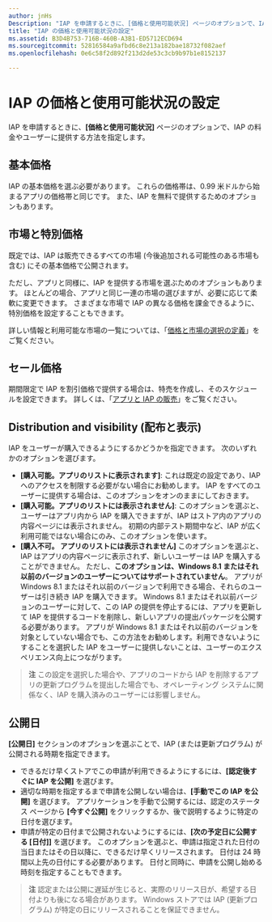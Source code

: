 ```yaml
---
author: jnHs
Description: "IAP を申請するときに、[価格と使用可能状況] ページのオプションで、IAP の料金やユーザーに提供する方法を指定します。"
title: "IAP の価格と使用可能状況の設定"
ms.assetid: B3D4B753-716B-460B-A3B1-ED5712ECD694
ms.sourcegitcommit: 52816584a9afbd6c8e213a182bae18732f082aef
ms.openlocfilehash: 0e6c58f2d892f213d2de53c3cb9b97b1e8152137

---
```


# IAP の価格と使用可能状況の設定


IAP を申請するときに、**[価格と使用可能状況]** ページのオプションで、IAP の料金やユーザーに提供する方法を指定します。

## 基本価格


IAP の基本価格を選ぶ必要があります。 これらの価格帯は、0.99 米ドルから始まるアプリの価格帯と同じです。 また、IAP を無料で提供するためのオプションもあります。

## 市場と特別価格


既定では、IAP は販売できるすべての市場 (今後追加される可能性のある市場も含む) にその基本価格で公開されます。

ただし、アプリと同様に、IAP を提供する市場を選ぶためのオプションもあります。 ほとんどの場合、アプリと同じ一連の市場の選びますが、必要に応じて柔軟に変更できます。 さまざまな市場で IAP の異なる価格を課金できるように、特別価格を設定することもできます。

詳しい情報と利用可能な市場の一覧については、「[価格と市場の選択の定義](define-pricing-and-market-selection.md)」をご覧ください。

## セール価格


期間限定で IAP を割引価格で提供する場合は、特売を作成し、そのスケジュールを設定できます。 詳しくは、「[アプリと IAP の販売](put-apps-and-iaps-on-sale.md)」をご覧ください。

## Distribution and visibility (配布と表示)


IAP をユーザーが購入できるようにするかどうかを指定できます。 次のいずれかのオプションを選びます。

-   **[購入可能。アプリのリストに表示されます]**: これは既定の設定であり、IAP へのアクセスを制限する必要がない場合にお勧めします。 IAP をすべてのユーザーに提供する場合は、このオプションをオンのままにしておきます。
-   **[購入可能。アプリのリストには表示されません]**: このオプションを選ぶと、ユーザーはアプリ内から IAP を購入できますが、IAP はストア内のアプリの内容ページには表示されません。 初期の内部テスト期間中など、IAP が広く利用可能ではない場合にのみ、このオプションを使います。
-   **[購入不可。 アプリのリストには表示されません]** このオプションを選ぶと、IAP はアプリの内容ページに表示されず、新しいユーザーは IAP を購入することができません。 ただし、**このオプションは、Windows 8.1 またはそれ以前のバージョンのユーザーについてはサポートされていません**。 アプリが Windows 8.1 またはそれ以前のバージョンで利用できる場合、それらのユーザーは引き続き IAP を購入できます。 Windows 8.1 またはそれ以前バージョンのユーザーに対して、この IAP の提供を停止するには、アプリを更新して IAP を提供するコードを削除し、新しいアプリの提出パッケージを公開する必要があります。 アプリが Windows 8.1 またはそれ以前のバージョンを対象としていない場合でも、この方法をお勧めします。利用できないようにすることを選択した IAP をユーザーに提供しないことは、ユーザーのエクスペリエンス向上につながります。
    
 > **注**  この設定を選択した場合や、アプリのコードから IAP を削除するアプリの更新プログラムを提出した場合でも、オペレーティング システムに関係なく、IAP を購入済みのユーザーには影響しません。


## 公開日

**[公開日]** セクションのオプションを選ぶことで、IAP (または更新プログラム) が公開される時期を指定できます。

-   できるだけ早くストアでこの申請が利用できるようにするには、**[認定後すぐに IAP を公開]** を選びます。
-   適切な時期を指定するまで申請を公開しない場合は、**[手動でこの IAP を公開]** を選びます。 アプリケーションを手動で公開するには、認定のステータス ページから **[今すぐ公開]** をクリックするか、後で説明するように特定の日付を選びます。
-   申請が特定の日付まで公開されないようにするには、**[次の予定日に公開する \[日付\]]** を選びます。 このオプションを選ぶと、申請は指定された日付の当日またはその日以降に、できるだけ早くリリースされます。 日付は 24 時間以上先の日付にする必要があります。 日付と同時に、申請を公開し始める時刻を指定することもできます。

 > **注**  認定または公開に遅延が生じると、実際のリリース日が、希望する日付よりも後になる場合があります。 Windows ストアでは IAP (更新プログラム) が特定の日にリリースされることを保証できません。
 

 







<!--HONumber=Jun16_HO5-->


